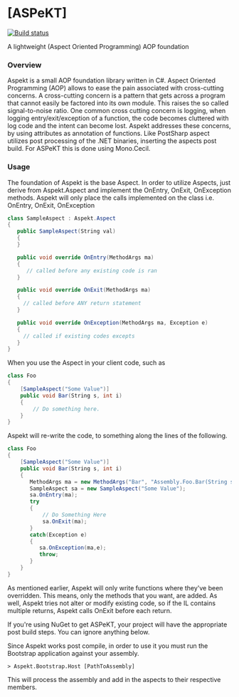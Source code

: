 [ASPeKT]
===

[![Build status](https://ci.appveyor.com/api/projects/status/ysr9ebr6dwaqamus?svg=true)](https://ci.appveyor.com/project/mvpete/aspekt)

A lightweight (Aspect Oriented Programming) AOP foundation

### Overview
Aspekt is a small AOP foundation library written in C#. Aspect Oriented Programming (AOP) allows to ease the pain associated with cross-cutting concerns. A cross-cutting concern is a pattern that gets across a program that cannot easily be factored into its own module. This raises the so called signal-to-noise ratio. One common cross cutting concern is logging, when logging entry/exit/exception of a function, the code becomes cluttered with log code and the intent can become lost. Aspekt addresses these concerns, by using attributes as annotation of functions. Like PostSharp aspect utilizes post processing of the .NET binaries, inserting the aspects post build. For ASPeKT this is done using Mono.Cecil.

### Usage

The foundation of Aspekt is the base Aspect. In order to utilize Aspects, just derive from Aspekt.Aspect and implement the OnEntry, OnExit, OnException methods. Aspekt will only place the calls implemented on the class i.e. OnEntry, OnExit, OnException


```csharp
class SampleAspect : Aspekt.Aspect
{
   public SampleAspect(String val)
   {
   }

   public void override OnEntry(MethodArgs ma)
   {
      // called before any existing code is ran
   }

   public void override OnExit(MethodArgs ma)
   {
     // called before ANY return statement
   }

   public void override OnException(MethodArgs ma, Exception e)
   {
     // called if existing codes excepts
   }
}
```

When you use the Aspect in your client code, such as

```csharp
class Foo
{
    [SampleAspect("Some Value")]
    public void Bar(String s, int i)
    {
        // Do something here.
    }
}
```

Aspekt will re-write the code, to something along the lines of the following.

```csharp
class Foo
{
    [SampleAspect("Some Value")]
    public void Bar(String s, int i)
    {
       MethodArgs ma = new MethodArgs("Bar", "Assembly.Foo.Bar(String s, int i)", new Arguments(new object[] { s, i }), this);
       SampleAspect sa = new SampleAspect("Some Value");
       sa.OnEntry(ma);
       try
       {
           // Do Something Here
           sa.OnExit(ma);
       }
       catch(Exception e)
       {
          sa.OnException(ma,e);
          throw;
       }
    }
}
 ```
 As mentioned earlier, Aspekt will only write functions where they've been overridden. This means, only the methods that you want, are added. As well, Aspekt tries not alter or modify existing code, so if the IL contains multiple returns, Aspekt calls OnExit before each return.

If you're using NuGet to get ASPeKT, your project will have the appropriate post build steps. You can ignore anything below.

Since Aspekt works post compile, in order to use it you must run the Bootstrap application against your assembly.
    
    > Aspekt.Bootstrap.Host [PathToAssembly] 

This will process the assembly and add in the aspects to their respective members.


